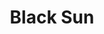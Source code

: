 ---
mission_id: blacksun
editorsChoice:
title: "Black Sun"
authors: 
    - "Rhys Copeland"
date: 
filename: "blacksun.zip"
description: "Find your smuggler mate, who will show you a path you must follow to infiltrate the Imperial facility somewhere in the desert, steal the datatapes and get the hell out. You will have to find alternative ways in and out of the base as it will be too well-guarded otherwise."
heroImage:
levelReplaced:	SECBASE
difficulty: yes
bm:	yes
fme: yes
wax: yes
three_do: yes
voc: yes
gmd: yes
vue: yes
lfd: no
base: "New level from scratch" 
editors: "WDFUSE 2.00 and WDFUSE 2.50 beta"

---